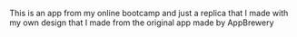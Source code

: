 This is an app from my online bootcamp and just a replica that I made with my own design that I made from the original app made by AppBrewery


